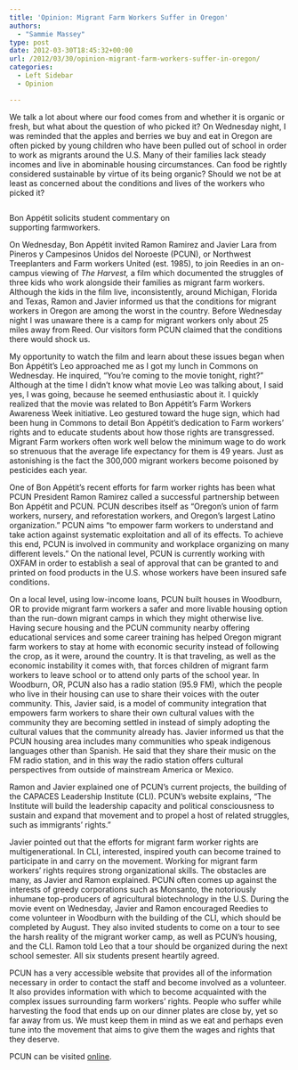 ```yaml
---
title: 'Opinion: Migrant Farm Workers Suffer in Oregon'
authors: 
  - "Sammie Massey"
type: post
date: 2012-03-30T18:45:32+00:00
url: /2012/03/30/opinion-migrant-farm-workers-suffer-in-oregon/
categories:
  - Left Sidebar
  - Opinion

---
```

We talk a lot about where our food comes from and whether it is organic or fresh, but what about the question of who picked it? On Wednesday night, I was reminded that the apples and berries we buy and eat in Oregon are often picked by young children who have been pulled out of school in order to work as migrants around the U.S. Many of their families lack steady incomes and live in abominable housing circumstances. Can food be rightly considered sustainable by virtue of its being organic? Should we not be at least as concerned about the conditions and lives of the workers who picked it?

<div id="attachment_1452" style="width: 310px" class="wp-caption alignright">
  <a href="http://www.reedquest.org/2012/03/opinion-migrant-farm-workers-suffer-in-oregon/farmworkers/" rel="attachment wp-att-1452"><img class="size-medium wp-image-1452" title="Farmworkers table" src="https://i2.wp.com/www.reedquest.org/wp-content/uploads/2012/03/farmworkers-300x225.jpg?resize=300%2C225" alt="" data-recalc-dims="1" /></a>
  
  <p class="wp-caption-text">
    Bon Appétit solicits student commentary on supporting farmworkers.
  </p>
</div>

On Wednesday, Bon Appétit invited Ramon Ramirez and Javier Lara from Pineros y Campesinos Unidos del Noroeste (PCUN), or Northwest Treeplanters and Farm workers United (est. 1985), to join Reedies in an on-campus viewing of _The Harvest,_ a film which documented the struggles of three kids who work alongside their families as migrant farm workers. Although the kids in the film live, inconsistently, around Michigan, Florida and Texas, Ramon and Javier informed us that the conditions for migrant workers in Oregon are among the worst in the country. Before Wednesday night I was unaware there is a camp for migrant workers only about 25 miles away from Reed. Our visitors form PCUN claimed that the conditions there would shock us.

My opportunity to watch the film and learn about these issues began when Bon Appétit&#8217;s Leo approached me as I got my lunch in Commons on Wednesday. He inquired, &#8220;You&#8217;re coming to the movie tonight, right?&#8221; Although at the time I didn&#8217;t know what movie Leo was talking about, I said yes, I was going, because he seemed enthusiastic about it. I quickly realized that the movie was related to Bon Appétit&#8217;s Farm Workers Awareness Week initiative. Leo gestured toward the huge sign, which had been hung in Commons to detail Bon Appétit&#8217;s dedication to Farm workers&#8217; rights and to educate students about how those rights are transgressed. Migrant Farm workers often work well below the minimum wage to do work so strenuous that the average life expectancy for them is 49 years. Just as astonishing is the fact the 300,000 migrant workers become poisoned by pesticides each year.

One of Bon Appétit&#8217;s recent efforts for farm worker rights has been what PCUN President Ramon Ramirez called a successful partnership between Bon Appétit and PCUN. PCUN describes itself as &#8220;Oregon&#8217;s union of farm workers, nursery, and reforestation workers, and Oregon&#8217;s largest Latino organization.&#8221; PCUN aims &#8220;to empower farm workers to understand and take action against systematic exploitation and all of its effects. To achieve this end, PCUN is involved in community and workplace organizing on many different levels.&#8221; On the national level, PCUN is currently working with OXFAM in order to establish a seal of approval that can be granted to and printed on food products in the U.S. whose workers have been insured safe conditions.

On a local level, using low-income loans, PCUN built houses in Woodburn, OR to provide migrant farm workers a safer and more livable housing option than the run-down migrant camps in which they might otherwise live. Having secure housing and the PCUN community nearby offering educational services and some career training has helped Oregon migrant farm workers to stay at home with economic security instead of following the crop, as it were, around the country. It is that traveling, as well as the economic instability it comes with, that forces children of migrant farm workers to leave school or to attend only parts of the school year. In Woodburn, OR, PCUN also has a radio station (95.9 FM), which the people who live in their housing can use to share their voices with the outer community. This, Javier said, is a model of community integration that empowers farm workers to share their own cultural values with the community they are becoming settled in instead of simply adopting the cultural values that the community already has. Javier informed us that the PCUN housing area includes many communities who speak indigenous languages other than Spanish. He said that they share their music on the FM radio station, and in this way the radio station offers cultural perspectives from outside of mainstream America or Mexico.

Ramon and Javier explained one of PCUN&#8217;s current projects, the building of the CAPACES Leadership Institute (CLI). PCUN&#8217;s website explains, &#8220;The Institute will build the leadership capacity and political consciousness to sustain and expand that movement and to propel a host of related struggles, such as immigrants’ rights.&#8221;

Javier pointed out that the efforts for migrant farm worker rights are multigenerational. In CLI, interested, inspired youth can become trained to participate in and carry on the movement. Working for migrant farm workers&#8217; rights requires strong organizational skills. The obstacles are many, as Javier and Ramon explained. PCUN often comes up against the interests of greedy corporations such as Monsanto, the notoriously inhumane top-producers of agricultural biotechnology in the U.S. During the movie event on Wednesday, Javier and Ramon encouraged Reedies to come volunteer in Woodburn with the building of the CLI, which should be completed by August. They also invited students to come on a tour to see the harsh reality of the migrant worker camp, as well as PCUN&#8217;s housing, and the CLI. Ramon told Leo that a tour should be organized during the next school semester. All six students present heartily agreed.

PCUN has a very accessible website that provides all of the information necessary in order to contact the staff and become involved as a volunteer. It also provides information with which to become acquainted with the complex issues surrounding farm workers&#8217; rights. People who suffer while harvesting the food that ends up on our dinner plates are close by, yet so far away from us. We must keep them in mind as we eat and perhaps even tune into the movement that aims to give them the wages and rights that they deserve.

PCUN can be visited [online][1].

 [1]: http://www.pcun.org/